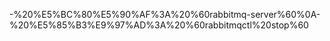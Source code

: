 -%20%E5%BC%80%E5%90%AF%3A%20%60rabbitmq-server%60%0A-%20%E5%85%B3%E9%97%AD%3A%20%60rabbitmqctl%20stop%60